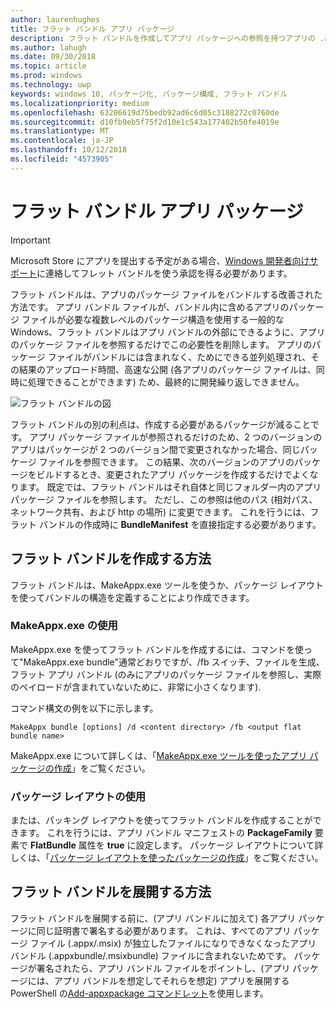 ```yaml
---
author: laurenhughes
title: フラット バンドル アプリ パッケージ
description: フラット バンドルを作成してアプリ パッケージへの参照を持つアプリの .appx パッケージ ファイルをバンドルする方法について説明します。
ms.author: lahugh
ms.date: 09/30/2018
ms.topic: article
ms.prod: windows
ms.technology: uwp
keywords: windows 10, パッケージ化, パッケージ構成, フラット バンドル
ms.localizationpriority: medium
ms.openlocfilehash: 63206619d75bedb92ad6c6d05c3188272c0760de
ms.sourcegitcommit: d10fb9eb5f75f2d10e1c543a177402b50fe4019e
ms.translationtype: MT
ms.contentlocale: ja-JP
ms.lasthandoff: 10/12/2018
ms.locfileid: "4573905"
---
```

# <a name="flat-bundle-app-packages"></a>フラット バンドル アプリ パッケージ 

> [!IMPORTANT]
> Microsoft Store にアプリを提出する予定がある場合、[Windows 開発者向けサポート](https://developer.microsoft.com/windows/support)に連絡してフレット バンドルを使う承認を得る必要があります。

フラット バンドルは、アプリのパッケージ ファイルをバンドルする改善された方法です。 アプリ バンドル ファイルが、バンドル内に含めるアプリのパッケージ ファイルが必要な複数レベルのパッケージ構造を使用する一般的な Windows、フラット バンドルはアプリ バンドルの外部にできるように、アプリのパッケージ ファイルを参照するだけでこの必要性を削除します。 アプリのパッケージ ファイルがバンドルには含まれなく、ためにできる並列処理され、その結果のアップロード時間、高速な公開 (各アプリのパッケージ ファイルは、同時に処理できることができます) ため、最終的に開発繰り返しできません。

![フラット バンドルの図](images/bundle-combined.png)

フラット バンドルの別の利点は、作成する必要があるパッケージが減ることです。 アプリ パッケージ ファイルが参照されるだけのため、2 つのバージョンのアプリはパッケージが 2 つのバージョン間で変更されなかった場合、同じパッケージ ファイルを参照できます。 この結果、次のバージョンのアプリのパッケージをビルドするとき、変更されたアプリ パッケージを作成するだけでよくなります。
既定では、フラット バンドルはそれ自体と同じフォルダー内のアプリ パッケージ ファイルを参照します。 ただし、この参照は他のパス (相対パス、ネットワーク共有、および http の場所) に変更できます。 これを行うには、フラット バンドルの作成時に **BundleManifest** を直接指定する必要があります。 

## <a name="how-to-create-a-flat-bundle"></a>フラット バンドルを作成する方法

フラット バンドルは、MakeAppx.exe ツールを使うか、パッケージ レイアウトを使ってバンドルの構造を定義することにより作成できます。

### <a name="using-makeappxexe"></a>MakeAppx.exe の使用
MakeAppx.exe を使ってフラット バンドルを作成するには、コマンドを使って"MakeAppx.exe bundle"通常どおりですが、/fb スイッチ、ファイルを生成、フラット アプリ バンドル (のみにアプリのパッケージ ファイルを参照し、実際のペイロードが含まれていないために、非常に小さくなります). 

コマンド構文の例を以下に示します。

```syntax
MakeAppx bundle [options] /d <content directory> /fb <output flat bundle name>
```

MakeAppx.exe について詳しくは、「[MakeAppx.exe ツールを使ったアプリ パッケージの作成](https://docs.microsoft.com/windows/uwp/packaging/create-app-package-with-makeappx-tool)」をご覧ください。

### <a name="using-packaging-layout"></a>パッケージ レイアウトの使用
または、パッキング レイアウトを使ってフラット バンドルを作成することができます。 これを行うには、アプリ バンドル マニフェストの **PackageFamily** 要素で **FlatBundle** 属性を **true** に設定します。 パッケージ レイアウトについて詳しくは、「[パッケージ レイアウトを使ったパッケージの作成](packaging-layout.md)」をご覧ください。

## <a name="how-to-deploy-a-flat-bundle"></a>フラット バンドルを展開する方法 
フラット バンドルを展開する前に、(アプリ バンドルに加えて) 各アプリ パッケージに同じ証明書で署名する必要があります。 これは、すべてのアプリ パッケージ ファイル (.appx/.msix) が独立したファイルになりできなくなったアプリ バンドル (.appxbundle/.msixbundle) ファイルに含まれないためです。 パッケージが署名されたら、アプリ バンドル ファイルをポイントし、(アプリ パッケージには、アプリ バンドルを想定してそれらを想定) アプリを展開する PowerShell の[Add-appxpackage コマンドレット](https://docs.microsoft.com/powershell/module/appx/add-appxpackage?view=win10-ps)を使用します。 